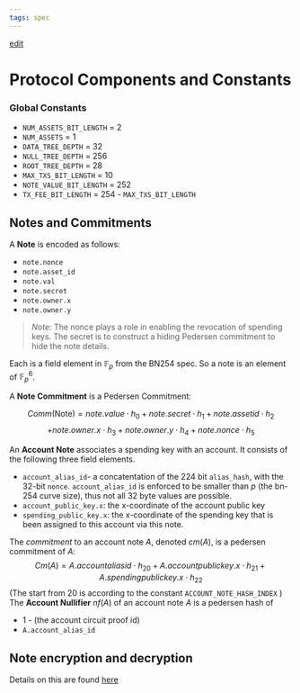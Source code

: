 ```yaml
---
tags: spec
---
```


[edit](https://hackmd.io/ywdNv3YQSRSElBuUlpeFxg)

# Protocol Components and Constants

### Global Constants


+ `NUM_ASSETS_BIT_LENGTH` = 2
+ `NUM_ASSETS` = 1
+ `DATA_TREE_DEPTH` = 32
+ `NULL_TREE_DEPTH` = 256
+ `ROOT_TREE_DEPTH` = 28
+ `MAX_TXS_BIT_LENGTH` = 10
+ `NOTE_VALUE_BIT_LENGTH` = 252
+ `TX_FEE_BIT_LENGTH` = 254 - `MAX_TXS_BIT_LENGTH`


## Notes and Commitments

A **Note** is encoded as follows:

+ `note.nonce`
+ `note.asset_id`
+ `note.val`
+ `note.secret`
+ `note.owner.x`
+ `note.owner.y`

> *Note:* The nonce plays a role in enabling the revocation of spending keys. The secret is to construct a hiding Pedersen commitment to hide the note details.

Each is a field element in $\mathbb{F}_p$ from the BN254 spec. So a note is an element of $\mathbb{F}_p^6$.

A **Note Commitment** is a Pedersen Commitment:

$$ Comm(\text{Note}) = note.value\cdot h_0 + note.secret\cdot h_1 + note.assetid\cdot h_2$$ $$ + note.owner.x \cdot h_3 +  note.owner.y\cdot h_4 + note.nonce\cdot h_5$$

An **Account Note** associates a spending key with an account. It consists of the following three field elements.

* `account_alias_id`- a concatentation of the 224 bit `alias_hash`, with the 32-bit `nonce`. `account_alias_id` is enforced to be smaller than $p$ (the bn-254 curve size), thus not all 32 byte values are possible. 
* `account_public_key.x`: the x-coordinate of the account public key
* `spending_public_key.x`: the x-coordinate of the spending key that is been assigned to this account via this note.  

The *commitment* to an account note $A$, denoted $cm(A)$, is a pedersen commitment of $A$:
$$ Cm(A) = A.accountaliasid\cdot h_{20} + A.accountpublickey.x\cdot h_{21} + A.spendingpublickey.x\cdot h_{22}$$
(The start from 20 is according to the constant `ACCOUNT_NOTE_HASH_INDEX` )
The **Account Nullifier** $nf(A)$ of an account note $A$ is a pedersen hash of 
* 1 - (the account circuit proof id)
* `A.account_alias_id`



## Note encryption and decryption
Details on this are found [here](https://hackmd.io/@aztec-network/BJKHah_4d)

